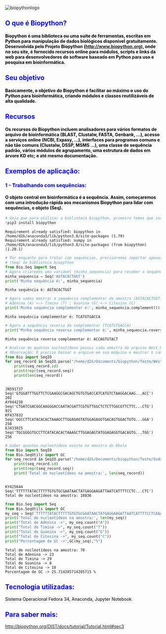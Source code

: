 
![biopythonlogo](http://biopython.org/DIST/docs/tutorial/images/biopython_logo.svg)

## <span style="color:blue">O que é Biopython?</span>
#### <span style="color:black">Biopython é uma biblioteca ou uma suite de ferramentas,  escritas em Python para manipulação de dados biológicos disponível gratuitamente. Desenvolvida pelo Projeto Biopython (http://www.biopython.org), onde no seu site, é fornecido recursos online para módulos, scripts e links da web para desenvolvedores de software baseado em Python para uso e pesquisa em bioinformática.</span>

## <span style="color:blue">Seu objetivo</span>
#### <span style="color:black"> Basicamente, o objetivo do Biopython é facilitar ao máximo o uso do Python para bioinformática, criando módulos e classes reutilizáveis ​​de alta qualidade.</span>

 ## <span style="color:blue">Recursos</span>
 #### <span style="color:black">Os recursos do Biopython incluem analisadores para vários formatos de arquivo de bioinformática (BLAST, Clustalw, FASTA, Genbank, ...), acesso a serviços online (NCBI, Expasy, ...), interfaces para programas comuns e não tão comuns (Clustalw, DSSP, MSMS ...), uma classe de sequência padrão, vários módulos de agrupamento, uma estrutura de dados em árvore KD etc; e até mesmo documentação.
</span>

## <span style="color:blue">Exemplos de aplicação:</span>

### <span style="color:blue">1 - Trabalhando com sequências:</span>
#### <span style="color:black">O objeto central em bioinformática é a sequência. Assim, começaremos com uma introdução rápida aos mecanismos Biopython para lidar com sequências, o objeto (Seq).</span>



```python
# Veja que para utilizar a biblioteca biopython, primeiro temos que instalá-la
!pip3 install biopython
```

    Requirement already satisfied: biopython in /home/d2k/anaconda3/lib/python3.8/site-packages (1.79)
    Requirement already satisfied: numpy in /home/d2k/anaconda3/lib/python3.8/site-packages (from biopython) (1.20.1)



```python
# Por enquanto para tratar com sequências, precisaremos importar apenas a ferramenta
# (Seq) da biblioteca biopython
from Bio.Seq import Seq
# Agora criaremos uma variável (minha_sequencia) para receber a sequência especificada
minha_sequencia = Seq('AGTACACTGGT')
print('Minha sequência é:', minha_sequencia)

```

    Minha sequência é: AGTACACTGGT



```python
# Agora vamos mostrar a sequência complementar da amostra (AGTACACTGGT)
# Adenina (A) <-> Timina (T) ; Guanina (G) <-> Citosina (C)
print('Minha sequência complementar é:', minha_sequencia.complement())

```

    Minha sequência complementar é: TCATGTGACCA



```python
# Agora a sequência reversa da complementar (TCATGTGACCA)
print('Minha sequência reversa complementar é:', minha_sequencia.reverse_complement())

```

    Minha sequência reversa complementar é: ACCAGTGTACT



```python
# Analise de quantos nucleotídeos possui cada amostra do arquivo West_Nile_virus.fa
# Observação: É preciso baixar o arquivo em sua máquina e mostrar o caminho até ele
from Bio import SeqIO
for seq_record in SeqIO.parse("/home/d2k/Documents/biopython/Teste/West_Nile_virus.fa", "fasta"):
    print(seq_record.id)
    print(repr(seq_record.seq))
    print(len(seq_record))
    
```

    JN591737
    Seq('GTGGATTTGGTTCTCGAAGGCGACAGCTGTGTGACCATCATGTCTAAGGACAAG...ACC')
    202
    AY944238
    Seq('CTGATCGACGGCAAGGGACCAATACGATTCGTGTTGGCTCTCTTGGCGTTCTTC...CTG')
    921
    KF437832
    Seq('GGCCTTCATACACACTAAAGCTTGGAGAGTATGGAGAGGTGACAGTGGACTGTG...GGA')
    250
    KJ433825
    Seq('TGCGGGGTGCCTTCATACACACTAAAGCTTGGAGAGTATGGAGAGGTGACAGTG...TGG')
    256



```python
# Saber quantos nucleotídeos existe na amostra do Ebola
from Bio import SeqIO
from Bio.SeqUtils import GC
for seq_record in SeqIO.parse("/home/d2k/Documents/biopython/Teste/Sudan_ebolavirus_isolate_IRF0154_partial_genome.fa", "fasta"):
    print(seq_record.id)
    print(repr(seq_record.seq))
    print('Total de nucleotídeos na amostra:', len(seq_record))
    
```

    KY425644
    Seq('TTTTTTATACTTTTTGTGTGCGAATAACTATGAGGAAGATTAATCATTTTCCTC...CTC')
    Total de nucleotídeos na amostra: 18836



```python
from Bio.Seq import Seq
from Bio.SeqUtils import GC
my_seq = Seq('TTTTTTATACTTTTTGTGTGCGAATAACTATGAGGAAGATTAATCATTTTCCTCAAACTCAAACTAATAT')
print('Total de nucleotídeos na amostra:', len(my_seq))
print("Total de Adenina ->", my_seq.count("A"))
print("Total de Timina ->", my_seq.count("T"))
print("Total de Guanina ->", my_seq.count("G"))
print("Total de Citosina ->", my_seq.count("C"))
print("Porcentagem de GC ->",GC(my_seq),"%")

```

    Total de nucleotídeos na amostra: 70
    Total de Adenina -> 23
    Total de Timina -> 29
    Total de Guanina -> 8
    Total de Citosina -> 10
    Porcentagem de GC -> 25.714285714285715 %


## <span style="color:blue">Tecnologia utilizadas:</span>
<span style="color:black">Sistema Operacional Fedora 34, Anaconda, Jupyter Notebook</span>



## <span style="color:blue">Para saber mais:</span>
   http://biopython.org/DIST/docs/tutorial/Tutorial.html#sec3
